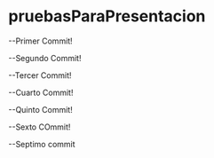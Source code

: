 # pruebasParaPresentacion

--Primer Commit!

--Segundo Commit!

--Tercer Commit! 

--Cuarto Commit!

--Quinto Commit!

--Sexto COmmit!

--Septimo commit